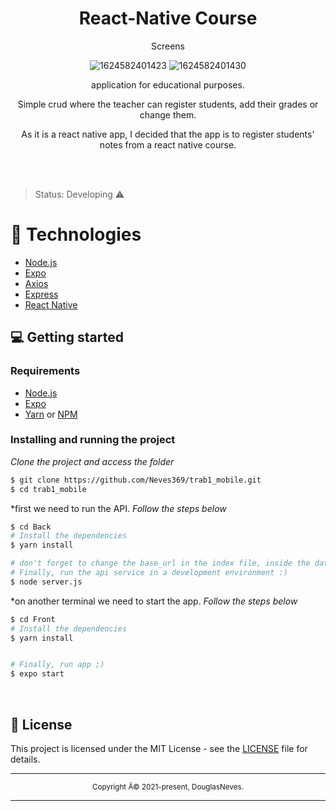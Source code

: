 <div align="center">
  <h1>React-Native Course</h1>
 
   <p>Screens</p>
  
  ![1624582401423](https://user-images.githubusercontent.com/63128431/123353175-515e8a80-d537-11eb-9d8d-62feb27850d6.gif)
  ![1624582401430](https://user-images.githubusercontent.com/63128431/123353230-6c30ff00-d537-11eb-80ad-6d4cfd3501b6.gif)
  
  
  
  <p>application for educational purposes.</p>
  <p>Simple crud where the teacher can register students, add their grades or change them. </p>
  <p>As it is a react native app, I decided that the app is to register students' notes from a react native course.</p>
</div>

<div align="center">
  
</div>

<br>
<br>

>Status: Developing ⚠️
#  📱 Technologies

  - [Node.js](https://nodejs.org/en/)
  - [Expo](https://expo.io/)  
  - [Axios](https://github.com/axios/axios)
  - [Express](https://expressjs.com/pt-br/)
  - [React Native](https://reactnative.dev/)
  


## 💻 Getting started

### Requirements

- [Node.js](https://nodejs.org/en/)
- [Expo](https://expo.io/)  
- [Yarn](https://classic.yarnpkg.com/) or [NPM](https://www.npmjs.com/)

### Installing and running the project

*Clone the project and access the folder*

```bash
$ git clone https://github.com/Neves369/trab1_mobile.git
$ cd trab1_mobile
```
*first we need to run the API.
*Follow the steps below*

```bash
$ cd Back
# Install the dependencies
$ yarn install

# don't forget to change the base_url in the index file, inside the database folder.
# Finally, run the api service in a development environment :)
$ node server.js
```
*on another terminal we need to start the app.
*Follow the steps below*

```bash
$ cd Front
# Install the dependencies
$ yarn install


# Finally, run app ;)
$ expo start
```
<br>

## 📝 License

This project is licensed under the MIT License - see the [LICENSE](LICENSE) file for details.

<hr>
<div align="center">
  <sub>Copyright Â© 2021-present, DouglasNeves.</sub>
</div>
<hr>
